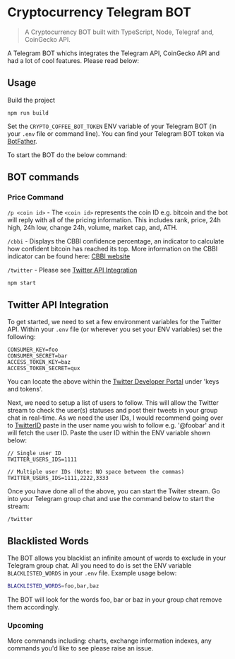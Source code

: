 # Cryptocurrency Telegram BOT

> A Cryptocurrency BOT built with TypeScript, Node, Telegraf and, CoinGecko API.

A Telegram BOT whichs integrates the Telegram API, CoinGecko API and had a lot of cool features. Please read below:

## Usage

Build the project

```console
npm run build
```

Set the `CRYPTO_COFFEE_BOT_TOKEN` ENV variable of your Telegram BOT (in your `.env` file or command line). You can find your Telegram BOT token via [BotFather](https://telegram.me/BotFather).

To start the BOT do the below command:

## BOT commands

### Price Command

`/p <coin id>` - The `<coin id>` represents the coin ID e.g. bitcoin and the bot will reply with all of the pricing information. This includes rank, price, 24h high, 24h low, change 24h, volume, market cap, and, ATH.

`/cbbi` - Displays the CBBI confidence percentage, an indicator to calculate how confident bitcoin has reached its top. More information on the CBBI indicator can be found here: [CBBI website](https://colintalkscrypto.com/cbbi/)

`/twitter` - Please see [Twitter API Integration](#twitter-api-integration)

```console
npm start
```

## Twitter API Integration

To get started, we need to set a few environment variables for the Twitter API. Within your `.env` file (or wherever you set your ENV variables) set the following:

```console
CONSUMER_KEY=foo
CONSUMER_SECRET=bar
ACCESS_TOKEN_KEY=baz
ACCESS_TOKEN_SECRET=qux
```

You can locate the above within the [Twitter Developer Portal](https://developer.twitter.com/en/portal/dashboard) under 'keys and tokens'.

Next, we need to setup a list of users to follow. This will allow the Twitter stream to check the user(s) statuses and post their tweets in your group chat in real-time. As we need the user IDs, I would recommend going over to [TwitterID](https://tweeterid.com/) paste in the user name you wish to follow e.g. '@foobar' and it will fetch the user ID. Paste the user ID within the ENV variable shown below:

```console
// Single user ID
TWITTER_USERS_IDS=1111

// Multiple user IDs (Note: NO space between the commas)
TWITTER_USERS_IDS=1111,2222,3333
```

Once you have done all of the above, you can start the Twiter stream. Go into your Telegram group chat and use the command below to start the stream:

```console
/twitter
```

## Blacklisted Words

The BOT allows you blacklist an infinite amount of words to exclude in your Telegram group chat. All you need to do is set the ENV variable `BLACKLISTED_WORDS` in your `.env` file. Example usage below:

```sh
BLACKLISTED_WORDS=foo,bar,baz
```

The BOT will look for the words foo, bar or baz in your group chat remove them accordingly.

### Upcoming

More commands including: charts, exchange information indexes, any commands you'd like to see please raise an issue.
